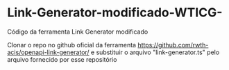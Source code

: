 # Link-Generator-modificado-WTICG-
Código da ferramenta Link Generator modificado

Clonar o repo no github oficial da ferramenta https://github.com/rwth-acis/openapi-link-generator/ e substituir o arquivo "link-generator.ts" pelo arquivo fornecido por esse repositório

